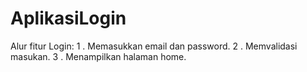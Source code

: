 # AplikasiLogin

Alur fitur Login: 
1 . Memasukkan email dan password.
2 . Memvalidasi masukan.
3 . Menampilkan halaman home.
